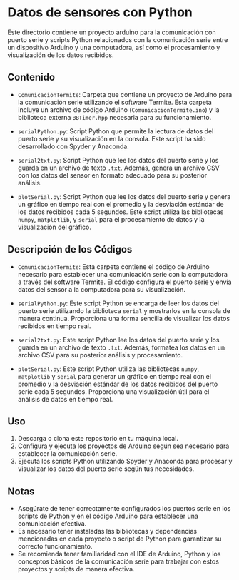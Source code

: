 # Datos de sensores con Python

Este directorio contiene un proyecto arduino para la comunicación con puerto serie y scripts Python relacionados con la comunicación serie entre un dispositivo Arduino y una computadora, así como el procesamiento y visualización de los datos recibidos.

## Contenido

- `ComunicacionTermite`: Carpeta que contiene un proyecto de Arduino para la comunicación serie utilizando el software Termite. Esta carpeta incluye un archivo de código Arduino (`ComunicacionTermite.ino`) y la biblioteca externa `BBTimer.hpp` necesaria para su funcionamiento.

- `serialPython.py`: Script Python que permite la lectura de datos del puerto serie y su visualización en la consola. Este script ha sido desarrollado con Spyder y Anaconda.

- `serial2txt.py`: Script Python que lee los datos del puerto serie y los guarda en un archivo de texto `.txt`. Además, genera un archivo CSV con los datos del sensor en formato adecuado para su posterior análisis.

- `plotSerial.py`: Script Python que lee los datos del puerto serie y genera un gráfico en tiempo real con el promedio y la desviación estándar de los datos recibidos cada 5 segundos. Este script utiliza las bibliotecas `numpy`, `matplotlib`, y `serial` para el procesamiento de datos y la visualización del gráfico.

## Descripción de los Códigos

- `ComunicacionTermite`: Esta carpeta contiene el código de Arduino necesario para establecer una comunicación serie con la computadora a través del software Termite. El código configura el puerto serie y envía datos del sensor a la computadora para su visualización.

- `serialPython.py`: Este script Python se encarga de leer los datos del puerto serie utilizando la biblioteca `serial` y mostrarlos en la consola de manera continua. Proporciona una forma sencilla de visualizar los datos recibidos en tiempo real.

- `serial2txt.py`: Este script Python lee los datos del puerto serie y los guarda en un archivo de texto `.txt`. Además, formatea los datos en un archivo CSV para su posterior análisis y procesamiento.

- `plotSerial.py`: Este script Python utiliza las bibliotecas `numpy`, `matplotlib` y `serial` para generar un gráfico en tiempo real con el promedio y la desviación estándar de los datos recibidos del puerto serie cada 5 segundos. Proporciona una visualización útil para el análisis de datos en tiempo real.

## Uso

1. Descarga o clona este repositorio en tu máquina local.
2. Configura y ejecuta los proyectos de Arduino según sea necesario para establecer la comunicación serie.
3. Ejecuta los scripts Python utilizando Spyder y Anaconda para procesar y visualizar los datos del puerto serie según tus necesidades.

## Notas

- Asegúrate de tener correctamente configurados los puertos serie en los scripts de Python y en el código Arduino para establecer una comunicación efectiva.
- Es necesario tener instaladas las bibliotecas y dependencias mencionadas en cada proyecto o script de Python para garantizar su correcto funcionamiento.
- Se recomienda tener familiaridad con el IDE de Arduino, Python y los conceptos básicos de la comunicación serie para trabajar con estos proyectos y scripts de manera efectiva.
